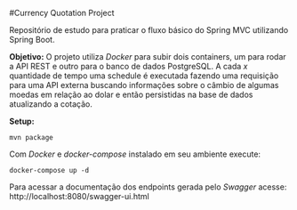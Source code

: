 #Currency Quotation Project

Repositório de estudo para praticar o fluxo básico do Spring MVC utilizando Spring Boot.

**Objetivo:** O projeto utiliza *Docker* para subir dois containers, um para rodar a API REST e outro para o banco de dados 
PostgreSQL. A cada *x* quantidade de tempo uma schedule é executada fazendo uma requisição para uma API externa buscando 
informações sobre o câmbio de algumas moedas em relação ao dolar e então persistidas na base de dados atualizando a cotação.

**Setup:** 
```
mvn package
```
Com *Docker* e *docker-compose* instalado em seu ambiente execute:
```
docker-compose up -d
```
Para acessar a documentação dos endpoints gerada pelo *Swagger* acesse:  http://localhost:8080/swagger-ui.html
